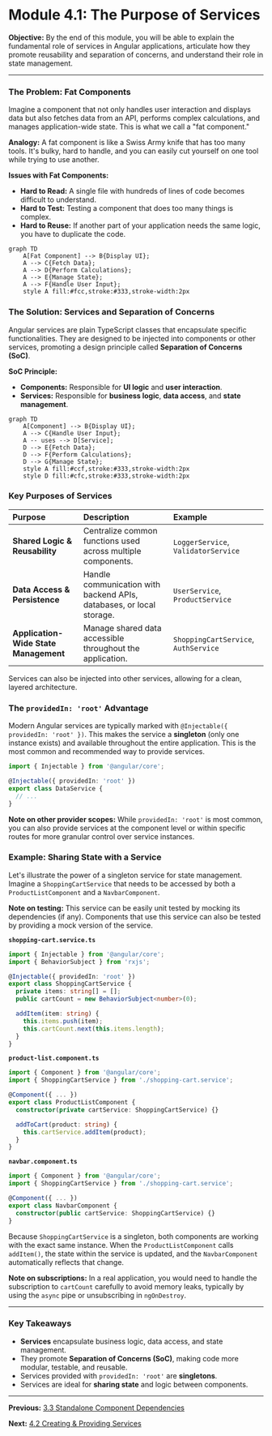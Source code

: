 # Module 4.1: The Purpose of Services

**Objective:** By the end of this module, you will be able to explain the fundamental role of services in Angular applications, articulate how they promote reusability and separation of concerns, and understand their role in state management.

---

### The Problem: Fat Components

Imagine a component that not only handles user interaction and displays data but also fetches data from an API, performs complex calculations, and manages application-wide state. This is what we call a "fat component."

**Analogy:** A fat component is like a Swiss Army knife that has too many tools. It's bulky, hard to handle, and you can easily cut yourself on one tool while trying to use another.

**Issues with Fat Components:**

*   **Hard to Read:** A single file with hundreds of lines of code becomes difficult to understand.
*   **Hard to Test:** Testing a component that does too many things is complex.
*   **Hard to Reuse:** If another part of your application needs the same logic, you have to duplicate the code.

```mermaid
graph TD
    A[Fat Component] --> B{Display UI};
    A --> C{Fetch Data};
    A --> D{Perform Calculations};
    A --> E{Manage State};
    A --> F{Handle User Input};
    style A fill:#fcc,stroke:#333,stroke-width:2px
```

### The Solution: Services and Separation of Concerns

Angular services are plain TypeScript classes that encapsulate specific functionalities. They are designed to be injected into components or other services, promoting a design principle called **Separation of Concerns (SoC)**.

**SoC Principle:**

*   **Components:** Responsible for **UI logic** and **user interaction**.
*   **Services:** Responsible for **business logic**, **data access**, and **state management**.

```mermaid
graph TD
    A[Component] --> B{Display UI};
    A --> C{Handle User Input};
    A -- uses --> D[Service];
    D --> E{Fetch Data};
    D --> F{Perform Calculations};
    D --> G{Manage State};
    style A fill:#ccf,stroke:#333,stroke-width:2px
    style D fill:#cfc,stroke:#333,stroke-width:2px
```

### Key Purposes of Services

| Purpose                          | Description                                                                 | Example                                     |
| :------------------------------- | :-------------------------------------------------------------------------- | :------------------------------------------ |
| **Shared Logic & Reusability**   | Centralize common functions used across multiple components.                | `LoggerService`, `ValidatorService`         |
| **Data Access & Persistence**    | Handle communication with backend APIs, databases, or local storage.        | `UserService`, `ProductService`             |
| **Application-Wide State Management** | Manage shared data accessible throughout the application.                   | `ShoppingCartService`, `AuthService`        |

Services can also be injected into other services, allowing for a clean, layered architecture.

### The `providedIn: 'root'` Advantage

Modern Angular services are typically marked with `@Injectable({ providedIn: 'root' })`. This makes the service a **singleton** (only one instance exists) and available throughout the entire application. This is the most common and recommended way to provide services.

```typescript
import { Injectable } from '@angular/core';

@Injectable({ providedIn: 'root' })
export class DataService {
  // ...
}
```

**Note on other provider scopes:** While `providedIn: 'root'` is most common, you can also provide services at the component level or within specific routes for more granular control over service instances.

### Example: Sharing State with a Service

Let's illustrate the power of a singleton service for state management. Imagine a `ShoppingCartService` that needs to be accessed by both a `ProductListComponent` and a `NavbarComponent`.

**Note on testing:** This service can be easily unit tested by mocking its dependencies (if any). Components that use this service can also be tested by providing a mock version of the service.

**`shopping-cart.service.ts`**
```typescript
import { Injectable } from '@angular/core';
import { BehaviorSubject } from 'rxjs';

@Injectable({ providedIn: 'root' })
export class ShoppingCartService {
  private items: string[] = [];
  public cartCount = new BehaviorSubject<number>(0);

  addItem(item: string) {
    this.items.push(item);
    this.cartCount.next(this.items.length);
  }
}
```

**`product-list.component.ts`**
```typescript
import { Component } from '@angular/core';
import { ShoppingCartService } from './shopping-cart.service';

@Component({ ... })
export class ProductListComponent {
  constructor(private cartService: ShoppingCartService) {}

  addToCart(product: string) {
    this.cartService.addItem(product);
  }
}
```

**`navbar.component.ts`**
```typescript
import { Component } from '@angular/core';
import { ShoppingCartService } from './shopping-cart.service';

@Component({ ... })
export class NavbarComponent {
  constructor(public cartService: ShoppingCartService) {}
}
```

Because `ShoppingCartService` is a singleton, both components are working with the exact same instance. When the `ProductListComponent` calls `addItem()`, the state within the service is updated, and the `NavbarComponent` automatically reflects that change.

**Note on subscriptions:** In a real application, you would need to handle the subscription to `cartCount` carefully to avoid memory leaks, typically by using the `async` pipe or unsubscribing in `ngOnDestroy`.

---

### Key Takeaways

*   **Services** encapsulate business logic, data access, and state management.
*   They promote **Separation of Concerns (SoC)**, making code more modular, testable, and reusable.
*   Services provided with `providedIn: 'root'` are **singletons**.
*   Services are ideal for **sharing state** and logic between components.

---

**Previous:** [3.3 Standalone Component Dependencies](../03-standalone-components/3.3-component-dependencies.md)

**Next:** [4.2 Creating & Providing Services](./4.2-creating-providing-services.md)
